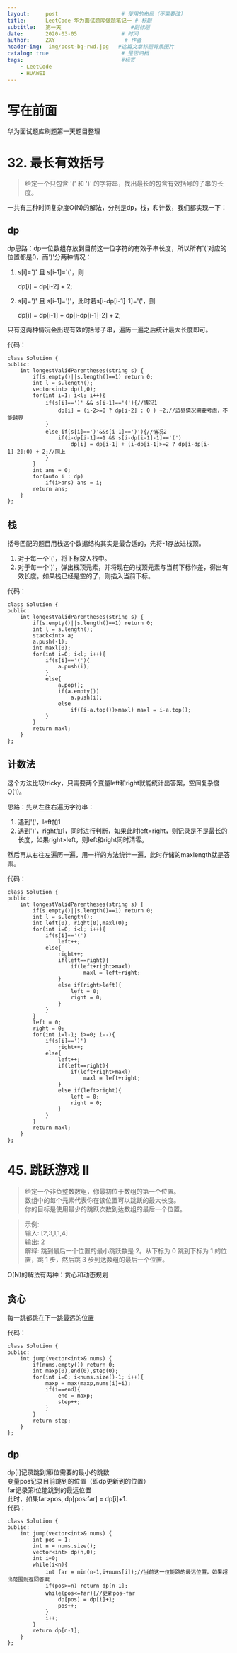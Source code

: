 ```yaml
---
layout:     post                    # 使用的布局（不需要改）
title:      LeetCode-华为面试题库做题笔记一 # 标题 
subtitle:   第一天                      #副标题
date:       2020-03-05              # 时间
author:     ZXY                      # 作者
header-img:  img/post-bg-rwd.jpg   #这篇文章标题背景图片
catalog: true                       # 是否归档
tags:                               #标签
    - LeetCode
    - HUAWEI
---
```


# 写在前面
华为面试题库刷题第一天题目整理

# 32. 最长有效括号
>给定一个只包含 '(' 和 ')' 的字符串，找出最长的包含有效括号的子串的长度。

一共有三种时间复杂度O(N)的解法，分别是dp，栈，和计数，我们都实现一下：

## dp
dp思路：dp一位数组存放到目前这一位字符的有效子串长度，所以所有'('对应的位置都是0，而')'分两种情况：

1. s[i]=')' 且 s[i-1]='('，则

    dp[i] = dp[i-2] + 2;
2. s[i]=')' 且 s[i-1]=')'，此时若s[i-dp[i-1]-1]='('，则

    dp[i] = dp[i-1] + dp[i-dp[i-1]-2] + 2;

只有这两种情况会出现有效的括号子串，遍历一遍之后统计最大长度即可。

代码：

    class Solution {
    public:
        int longestValidParentheses(string s) {
            if(s.empty()||s.length()==1) return 0;
            int l = s.length();
            vector<int> dp(l,0);
            for(int i=1; i<l; i++){
                if(s[i]==')' && s[i-1]=='('){//情况1
                    dp[i] = (i-2>=0 ? dp[i-2] : 0 ) +2;//边界情况需要考虑，不能越界
                }
                else if(s[i]==')'&&s[i-1]==')'){//情况2
                    if(i-dp[i-1]>=1 && s[i-dp[i-1]-1]=='(')
                        dp[i] = dp[i-1] + (i-dp[i-1]>=2 ? dp[i-dp[i-1]-2]:0) + 2;//同上
                }
            }
            int ans = 0;
            for(auto i : dp)
                if(i>ans) ans = i;
            return ans;
        }
    };

## 栈
括号匹配的题目用栈这个数据结构其实是最合适的，先将-1存放进栈顶。

1. 对于每一个'('，将下标放入栈中。
2. 对于每一个')'，弹出栈顶元素，并将现在的栈顶元素与当前下标作差，得出有效长度。如果栈已经是空的了，则插入当前下标。


代码：

    class Solution {
    public:
        int longestValidParentheses(string s) {
            if(s.empty()||s.length()==1) return 0;
            int l = s.length();
            stack<int> a;
            a.push(-1);
            int maxl(0);
            for(int i=0; i<l; i++){
                if(s[i]=='('){
                    a.push(i);
                }
                else{
                    a.pop();
                    if(a.empty())
                        a.push(i);
                    else
                        if((i-a.top())>maxl) maxl = i-a.top();
                }
            }
            return maxl;
        }
    };

## 计数法

这个方法比较tricky，只需要两个变量left和right就能统计出答案，空间复杂度O(1)。

思路：先从左往右遍历字符串：

1. 遇到'('，left加1
2. 遇到')'，right加1，同时进行判断，如果此时left=right，则记录是不是最长的长度，如果right>left，则left和right同时清零。

然后再从右往左遍历一遍，用一样的方法统计一遍，此时存储的maxlength就是答案。

代码：

    class Solution {
    public:
        int longestValidParentheses(string s) {
            if(s.empty()||s.length()==1) return 0;
            int l = s.length();
            int left(0), right(0),maxl(0);
            for(int i=0; i<l; i++){
                if(s[i]=='(')
                    left++;
                else{
                    right++;
                    if(left==right){
                        if(left+right>maxl)
                            maxl = left+right;
                    }
                    else if(right>left){
                        left = 0;
                        right = 0;
                    }
                }
            }
            left = 0;
            right = 0;
            for(int i=l-1; i>=0; i--){
                if(s[i]==')')
                    right++;
                else{
                    left++;
                    if(left==right){
                        if(left+right>maxl)
                            maxl = left+right;
                    }
                    else if(left>right){
                        left = 0;
                        right = 0;
                    }
                }
            }
            return maxl;
        }
    };

# 45. 跳跃游戏 II
>给定一个非负整数数组，你最初位于数组的第一个位置。<br/>
数组中的每个元素代表你在该位置可以跳跃的最大长度。<br/>
你的目标是使用最少的跳跃次数到达数组的最后一个位置。<br/>

>示例:<br/>
输入: [2,3,1,1,4]<br/>
输出: 2<br/>
解释: 跳到最后一个位置的最小跳跃数是 2。从下标为 0 跳到下标为 1 的位置，跳 1 步，然后跳 3 步到达数组的最后一个位置。

O(N)的解法有两种：贪心和动态规划
## 贪心
每一跳都跳在下一跳最远的位置

代码：

    class Solution {
    public:
        int jump(vector<int>& nums) {
            if(nums.empty()) return 0;
            int maxp(0),end(0),step(0);
            for(int i=0; i<nums.size()-1; i++){
                maxp = max(maxp,nums[i]+i);
                if(i==end){
                    end = maxp;
                    step++;
                }
            }
            return step;
        }
    };

## dp
dp[i]记录跳到第i位需要的最小的跳数<br/>变量pos记录目前跳到的位置（即dp更新到的位置）<br/>far记录第i位能跳到的最远位置<br/>此时，如果far>pos, dp[pos:far] = dp[i]+1.<br/>
代码：

    class Solution {
    public:
        int jump(vector<int>& nums) {
            int pos = 1;
            int n = nums.size();
            vector<int> dp(n,0);
            int i=0;
            while(i<n){
                int far = min(n-1,i+nums[i]);//当前这一位能跳的最远位置，如果超出范围则返回答案
                if(pos>=n) return dp[n-1];
                while(pos<=far){//更新pos~far
                    dp[pos] = dp[i]+1;
                    pos++;
                }
                i++;
            }
            return dp[n-1];
        }
    };